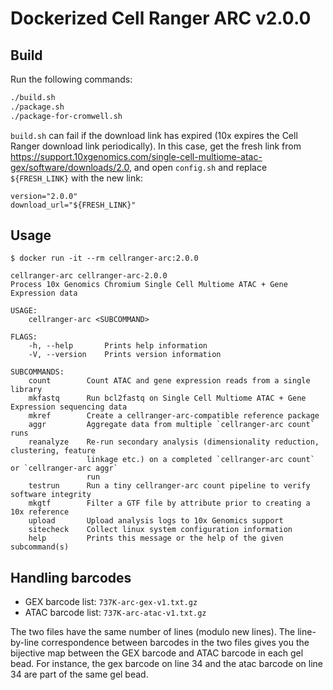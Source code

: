 # Dockerized Cell Ranger ARC v2.0.0

## Build

Run the following commands:

```bash
./build.sh
./package.sh
./package-for-cromwell.sh
```

`build.sh` can fail if the download link has expired (10x expires the Cell Ranger download link periodically). In this case, get the fresh link from https://support.10xgenomics.com/single-cell-multiome-atac-gex/software/downloads/2.0, and open `config.sh` and replace `${FRESH_LINK}` with the new link:

```
version="2.0.0"
download_url="${FRESH_LINK}"
```

## Usage

```
$ docker run -it --rm cellranger-arc:2.0.0

cellranger-arc cellranger-arc-2.0.0
Process 10x Genomics Chromium Single Cell Multiome ATAC + Gene Expression data

USAGE:
    cellranger-arc <SUBCOMMAND>

FLAGS:
    -h, --help       Prints help information
    -V, --version    Prints version information

SUBCOMMANDS:
    count        Count ATAC and gene expression reads from a single library
    mkfastq      Run bcl2fastq on Single Cell Multiome ATAC + Gene Expression sequencing data
    mkref        Create a cellranger-arc-compatible reference package
    aggr         Aggregate data from multiple `cellranger-arc count` runs
    reanalyze    Re-run secondary analysis (dimensionality reduction, clustering, feature
                 linkage etc.) on a completed `cellranger-arc count` or `cellranger-arc aggr`
                 run
    testrun      Run a tiny cellranger-arc count pipeline to verify software integrity
    mkgtf        Filter a GTF file by attribute prior to creating a 10x reference
    upload       Upload analysis logs to 10x Genomics support
    sitecheck    Collect linux system configuration information
    help         Prints this message or the help of the given subcommand(s)
```

## Handling barcodes

- GEX barcode list: `737K-arc-gex-v1.txt.gz`
- ATAC barcode list: `737K-arc-atac-v1.txt.gz`

The two files have the same number of lines (modulo new lines). The line-by-line correspondence between barcodes in the two files gives you the bijective map between the GEX barcode and ATAC barcode in each gel bead. For instance, the gex barcode on line 34 and the atac barcode on line 34 are part of the same gel bead.
